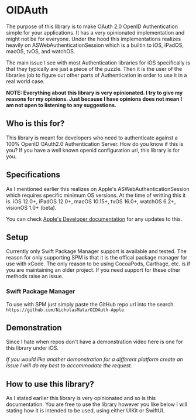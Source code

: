 # OIDAuth

The purpose of this library is to make OAuth 2.0 OpenID Authentication simple for your applications. 
It has a very opinionated implementation and might not be for everyone. Under the hood this implementations 
realizes heavily on ASWebAuthenticationSession which is a builtin to iOS, iPadOS, macOS, tvOS, and watchOS.

The main issue I see with most Authentication libraries for iOS specifically is that they typically are just a piece of the puzzle.
Then it is the user of the libraries job to figure out other parts of Authentication in order to use it in a real world case.

**NOTE: Everything about this library is very opinionated. I try to give my reasons for my opinions. Just because I have opinions
does not mean I am not open to listening to any suggestions.**

## Who is this for?

This library is meant for developers who need to authenticate against a 100% OpenID OAuth2.0 Authentication Server. How do you know if
this is you? If you have a well known openid configuration url, this library is for you.

## Specifications

As I mentioned earlier this realizes on Apple's ASWebAuthenticationSession which requires specific minimum OS versions.
At the time of writting this it is.
iOS 12.0+, iPadOS 12.0+, macOS 10.15+, tvOS 16.0+, watchOS 6.2+, visionOS 1.0+ (beta).

You can check [Apple's Developer documentation](https://developer.apple.com/documentation/authenticationservices/aswebauthenticationsession) for any updates to this. 

## Setup

Currently only Swift Package Manager support is available and tested. The reason for only supporting SPM is that it is the offical 
package manager for use with xCode. The only reason to be using CocoaPods, Carthage, etc. is if you are maintaining an older project.
If you need support for these other methods raise an issue.

### Swift Package Manager

To use with SPM just simply paste the GitHub repo url into the search. 
`https://github.com/NicholasMata/OIDAuth-Apple`

## Demonstration

Since I hate when repos don't have a demonstration video here is one for this library under iOS. 

*If you would like another demonstration for a different platform create an issue I will do my best to accommodate the request.* 

## How to use this library?

As I stated earlier this library is very opinionated and so is this documentation. You are free to use the library however you like below
I will stating how it is intended to be used, using either UIKit or SwiftUI.

